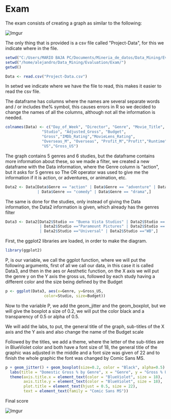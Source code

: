 # Exam
The exam consists of creating a graph as similar to the following:

![Imgur](https://imgur.com/NFnUorU.png)

The only thing that is provided is a csv file called "Project-Data", for this we indicate where in the file.

```R
setwd("C:/Users/MARIO BAJA PC/Documents/Mineria_de_datos/Data_Mining/Evaluation/Exam")
setwd("/home/alejandro/Data_Mining/Evaluation/Exam/")
getwd()

Data <- read.csv("Project-Data.csv")
```
In setwd we indicate where we have the file to read, this makes it easier to read the csv file.

The dataframe has columns where the names are several separate words and / or includes the% symbol, this causes errors in R so we decided to change the names of all the columns, although not all the information is needed.

```R
colnames(Data) <- c("Day_of_Week", "Director", "Genre", "Movie_Title", "Release_Date",
                "Studio", "Adjusted_Gross", "Budget",
                "Gross","IMDb_Rating","MovieLens_Rating",
                "Overseas_M", "Overseas", "Profit_M","Profit","Runtime",
                "US","Gross_US")
```

The graph contains 5 genres and 6 studies, but the dataframe contains more information about these, so we made a filter, we created a new dataframe with the Data information, where the Genre column is "action", but it asks for 5 genres so The OR operator was used to give me the information if it is action, or adventures, or animation, etc.

```R
Data2 <- Data[Data$Genre == "action" | Data$Genre == "adventure" | Data$Genre == "animation"
              | Data$Genre == "comedy" | Data$Genre == "drama",]
```
The same is done for the studies, only instead of giving the Data information, the Data2 information is given, which already has the genres filter

```R
Data3 <- Data2[Data2$Studio == "Buena Vista Studios" | Data2$Studio == "Fox" 
               | Data2$Studio =="Paramount Pictures" | Data2$Studio == "Sony"
               | Data2$Studio =="Universal" | Data2$Studio =="WB",]
```

First, the ggplot2 libraries are loaded, in order to make the diagram.

```R
library(ggplot2)
```

P, is our variable, we call the ggplot function, where we will put the following arguments, first of all we call our data, in this case it is called Data3, and then in the aes or Aesthetic function, on the X axis we will put the genre y on the Y axis the gross us, followed by each study having a different color and the size being defined by the Budget

```R
p <- ggplot(Data3, aes(x=Genre, y=Gross_US, 
                 color=Studio, size=Budget))
```

Now to the variable P, we add the geom_jitter and the geom_boxplot, but we will give the boxplot a size of 0.2, we will put the color black and a transparency of 0.5 or alpha of 0.5.

We will add the labs, to put, the general title of the graph, sub-titles of the X axis and the Y axis and also change the name of the Budget scale

Followed by the titles, we add a theme, where the letter of the sub-titles are in BlueViolet color and both have a font size of 18, the general title of the graphic was adjusted in the middle and a font size was given of 22 and to finish the whole graphic the font was changed by Comic Sans MS.

```R
p + geom_jitter() + geom_boxplot(size=0.2, color = "Black", alpha=0.5) +
  labs(title = "Domestic Gross % by Genre", x = "Genre", y = "Gross % US") + scale_size(name="Budget $M") +
  theme(axis.title.x = element_text(color = "BlueViolet", size = 18),
        axis.title.y = element_text(color = "BlueViolet", size = 18),
        plot.title = element_text(hjust = 0.5, size = 22),
        text = element_text(family = "Comic Sans MS"))

```
Final score

![Imgur](https://imgur.com/FCWbNeh.png)